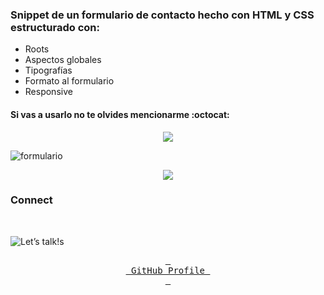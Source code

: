 ### Snippet de un formulario de contacto hecho con HTML y CSS estructurado con:
- Roots
- Aspectos globales
- Tipografías
- Formato al formulario
- Responsive

#### **Si vas a usarlo no te olvides mencionarme** :octocat:

<!-- Gradient -->
<p  align="center">
<img src="https://user-images.githubusercontent.com/73097560/115834477-dbab4500-a447-11eb-908a-139a6edaec5c.gif">             
<br>
<!-- Gradient -->


![formulario](https://github.com/Hanaede/contact-form-html-css/assets/115145469/7a029a33-7b69-4492-b621-1e3784e98184)


<!-- Gradient -->
<p  align="center">
<img src="https://user-images.githubusercontent.com/73097560/115834477-dbab4500-a447-11eb-908a-139a6edaec5c.gif">             
<br>
<!-- Gradient -->

<!-- Contact -->
<h3>Connect</h3>
<br>

![Let’s talk!s](https://github.com/Hanaede/Hanaede/assets/115145469/1a82f092-7dcb-4e16-9298-45ba8fae31ce)
<br>
<div align="center">

[<kbd > <br> GitHub Profile <br> </kbd>][Link]
</div>

[Link]: https://github.com/Hanaede
<!-- Contact -->
